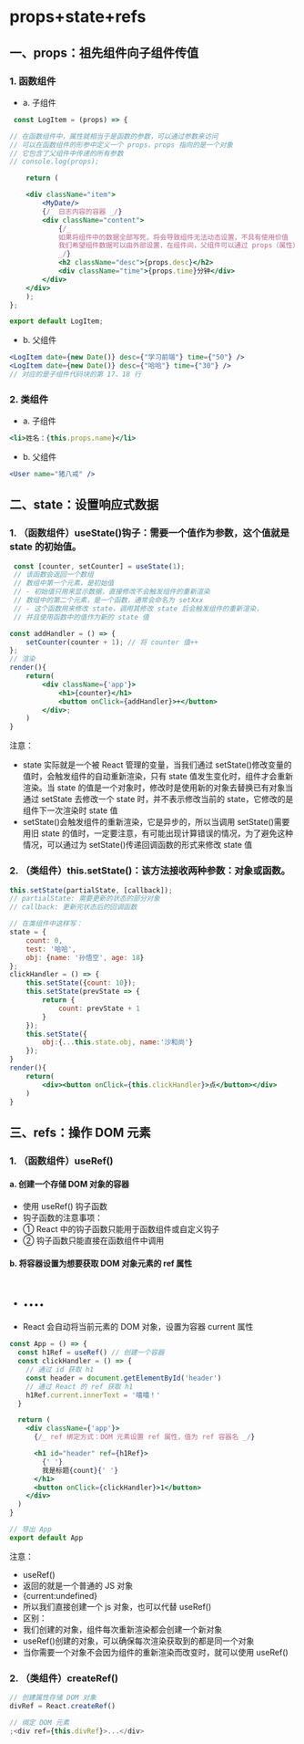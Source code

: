# props+state+refs

## 一、props：祖先组件向子组件传值

### 1. 函数组件

- a. 子组件

```jsx
 const LogItem = (props) => {

// 在函数组件中，属性就相当于是函数的参数，可以通过参数来访问
// 可以在函数组件的形参中定义一个 props，props 指向的是一个对象
// 它包含了父组件中传递的所有参数
// console.log(props);

    return (

    <div className="item">
        <MyDate/>
        {/_ 日志内容的容器 _/}
        <div className="content">
            {/_
            如果将组件中的数据全部写死，将会导致组件无法动态设置，不具有使用价值
            我们希望组件数据可以由外部设置，在组件间，父组件可以通过 props（属性）向子组件传递数据
            _/}
            <h2 className="desc">{props.desc}</h2>
            <div className="time">{props.time}分钟</div>
        </div>
    </div>
    );
};

export default LogItem;
```

- b. 父组件

```jsx
<LogItem date={new Date()} desc={"学习前端"} time={"50"} />
<LogItem date={new Date()} desc={"哈哈"} time={"30"} />
// 对应的是子组件代码块的第 17、18 行
```

### 2. 类组件

- a. 子组件

```jsx
<li>姓名：{this.props.name}</li>
```

- b. 父组件

```jsx
<User name="猪八戒" />
```

## 二、state：设置响应式数据

### 1. （函数组件）useState()钩子：需要一个值作为参数，这个值就是 state 的初始值。

```jsx
 const [counter, setCounter] = useState(1);
 // 该函数会返回一个数组
 // 数组中第一个元素，是初始值
 // - 初始值只用来显示数据，直接修改不会触发组件的重新渲染
 // 数组中的第二个元素，是一个函数，通常会命名为 setXxx
 // - 这个函数用来修改 state，调用其修改 state 后会触发组件的重新渲染，
 // 并且使用函数中的值作为新的 state 值

const addHandler = () => {
    setCounter(counter + 1); // 将 counter 值++
};
// 渲染
render(){
    return(
        <div className={'app'}>
            <h1>{counter}</h1>
            <button onClick={addHandler}>+</button>
        </div>;
    )
}
```

注意：

- state 实际就是一个被 React 管理的变量，当我们通过 setState()修改变量的值时，会触发组件的自动重新渲染，只有 state 值发生变化时，组件才会重新渲染。当 state 的值是一个对象时，修改时是使用新的对象去替换已有对象当通过 setState 去修改一个 state 时，并不表示修改当前的 state，它修改的是组件下一次渲染时 state 值
- setState()会触发组件的重新渲染，它是异步的，所以当调用 setState()需要用旧 state 的值时，一定要注意，有可能出现计算错误的情况，为了避免这种情况，可以通过为 setState()传递回调函数的形式来修改 state 值

### 2. （类组件）this.setState()：该方法接收两种参数：对象或函数。

```jsx
this.setState(partialState, [callback]);
// partialState: 需要更新的状态的部分对象
// callback: 更新完状态后的回调函数

// 在类组件中这样写：
state = {
    count: 0,
    test: '哈哈',
    obj: {name: '孙悟空', age: 18}
};
clickHandler = () => {
    this.setState({count: 10});
    this.setState(prevState => {
        return {
            count: prevState + 1
        }
    });
    this.setState({
        obj:{...this.state.obj, name:'沙和尚'}
    });
}
render(){
    return(
        <div><button onClick={this.clickHandler}>点</button></div>
    )
}
```

## 三、refs：操作 DOM 元素

### 1. （函数组件）useRef()

#### a. 创建一个存储 DOM 对象的容器

- 使用 useRef() 钩子函数
- 钩子函数的注意事项：
- ① React 中的钩子函数只能用于函数组件或自定义钩子
- ② 钩子函数只能直接在函数组件中调用

#### b. 将容器设置为想要获取 DOM 对象元素的 ref 属性

- <h1 ref={xxx}>....</h1>
- React 会自动将当前元素的 DOM 对象，设置为容器 current 属性

```jsx
const App = () => {
  const h1Ref = useRef() // 创建一个容器
  const clickHandler = () => {
    // 通过 id 获取 h1
    const header = document.getElementById('header')
    // 通过 React 的 ref 获取 h1
    h1Ref.current.innerText = '嘻嘻！'
  }

  return (
    <div className={'app'}>
      {/_ ref 绑定方式：DOM 元素设置 ref 属性，值为 ref 容器名 _/}

      <h1 id="header" ref={h1Ref}>
        {' '}
        我是标题{count}{' '}
      </h1>
      <button onClick={clickHandler}>1</button>
    </div>
  )
}

// 导出 App
export default App
```

注意：

- useRef()
- 返回的就是一个普通的 JS 对象
- {current:undefined}
- 所以我们直接创建一个 js 对象，也可以代替 useRef()
- 区别：
- 我们创建的对象，组件每次重新渲染都会创建一个新对象
- useRef()创建的对象，可以确保每次渲染获取到的都是同一个对象
- 当你需要一个对象不会因为组件的重新渲染而改变时，就可以使用 useRef()

### 2. （类组件）createRef()

```javascript
// 创建属性存储 DOM 对象
divRef = React.createRef()

// 绑定 DOM 元素
;<div ref={this.divRef}>...</div>
```
